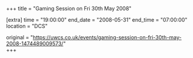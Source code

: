 +++
title = "Gaming Session on Fri 30th May 2008"

[extra]
time = "19:00:00"
end_date = "2008-05-31"
end_time = "07:00:00"
location = "DCS"

original = "https://uwcs.co.uk/events/gaming-session-on-fri-30th-may-2008-1474489009573/"    
+++




